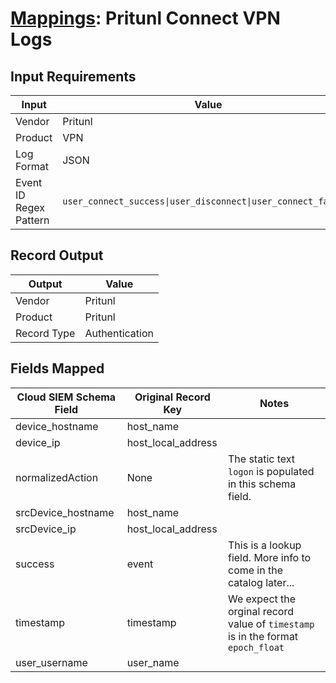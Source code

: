 # [Mappings](README.md): Pritunl Connect VPN Logs

## Input Requirements

|Input|Value|
|-----|-----|
|Vendor|Pritunl|
|Product|VPN|
|Log Format|JSON|
|Event ID Regex Pattern|`user_connect_success\|user_disconnect\|user_connect_failure`|

## Record Output

|Output|Value|
|------|-----|
|Vendor|Pritunl|
|Product|Pritunl|
|Record Type|Authentication|

## Fields Mapped

|Cloud SIEM Schema Field|Original Record Key|Notes|
|-----------------------|-------------------|-----|
|device_hostname|host_name||
|device_ip|host_local_address||
|normalizedAction|None|The static text `logon` is populated in this schema field.|
|srcDevice_hostname|host_name||
|srcDevice_ip|host_local_address||
|success|event|This is a lookup field. More info to come in the catalog later...|
|timestamp|timestamp|We expect the orginal record value of `timestamp` is in the format `epoch_float`|
|user_username|user_name||

